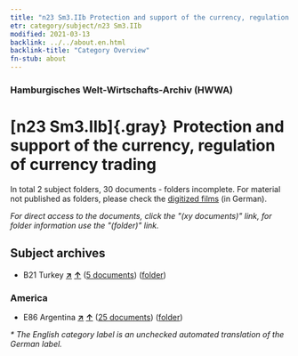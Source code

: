 ```yaml
---
title: "n23 Sm3.IIb Protection and support of the currency, regulation of currency trading"
etr: category/subject/n23 Sm3.IIb
modified: 2021-03-13
backlink: ../../about.en.html
backlink-title: "Category Overview"
fn-stub: about
---
```


### Hamburgisches Welt-Wirtschafts-Archiv (HWWA)
# [n23 Sm3.IIb]{.gray}&#8201; Protection and support of the currency, regulation of currency trading&#160; 





In total 2 subject folders, 30 documents - folders incomplete.
For material not published as folders, please check the [digitized films](/film/h1_sh) (in German).

_For direct access to the documents, click the "(xy documents)" link, for folder information use the "(folder)" link._

## Subject archives


- B21 Turkey [**&nearr;**](../../../geo/i/141111/about.en.html "Turkey (all folders)") [**&uarr;**](../../../geo/about.en.html#B21 "Country category system") (<a href="https://pm20.zbw.eu/dfgview/sh/141111,145311" title="about: Turkey : Protection and support of the currency, regulation of currency trading" target="_blank">5 documents</a>) ([folder](http://purl.org/pressemappe20/folder/sh/141111,145311))

### America

- E86 Argentina [**&nearr;**](../../../geo/i/141692/about.en.html "Argentina (all folders)") [**&uarr;**](../../../geo/about.en.html#E86 "Country category system") (<a href="https://pm20.zbw.eu/dfgview/sh/141692,145311" title="about: Argentina : Protection and support of the currency, regulation of currency trading" target="_blank">25 documents</a>) ([folder](http://purl.org/pressemappe20/folder/sh/141692,145311))


_* The English category label is an unchecked automated translation of the German label._

